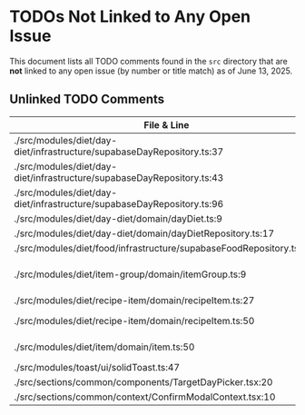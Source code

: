 # TODOs Not Linked to Any Open Issue

This document lists all TODO comments found in the `src` directory that are **not** linked to any open issue (by number or title match) as of June 13, 2025.

## Unlinked TODO Comments

| File & Line | TODO Text |
|-------------|-----------|
| ./src/modules/diet/day-diet/infrastructure/supabaseDayRepository.ts:37 | Replace userDays with userDayIndexes |
| ./src/modules/diet/day-diet/infrastructure/supabaseDayRepository.ts:43 | better error handling |
| ./src/modules/diet/day-diet/infrastructure/supabaseDayRepository.ts:96 | better error handling |
| ./src/modules/diet/day-diet/domain/dayDiet.ts:9 | Change target_day to supabase date type |
| ./src/modules/diet/day-diet/domain/dayDietRepository.ts:17 | Remove nullability from insertDay |
| ./src/modules/diet/food/infrastructure/supabaseFoodRepository.ts:256 | Create a better function for exhaustive checks |
| ./src/modules/diet/item-group/domain/itemGroup.ts:9 | In the future, it seems like discriminated unions will deprecated (https://github.com/colinhacks/zod/issues/2106) |
| ./src/modules/diet/recipe-item/domain/recipeItem.ts:27 | Rename to foodMacros for clarity |
| ./src/modules/diet/recipe-item/domain/recipeItem.ts:50 | Remove id generation from createRecipeItem and use it only in the database |
| ./src/modules/diet/item/domain/item.ts:50 | Remove id generation from createItem and use it only in the database |
| ./src/modules/toast/ui/solidToast.ts:47 | Create a better function for exhaustive checks |
| ./src/sections/common/components/TargetDayPicker.tsx:20 | use dateUtils when this is understood |
| ./src/sections/common/context/ConfirmModalContext.tsx:10 | simplify types, use Accessor<Title> and Accessor<Body> where needed instead of functions in the type definitions |
| ./src/sections/common/context/ConfirmModalContext.tsx:82 | Propagate signal |
| ./src/sections/search/components/TemplateSearchModal.tsx:277 | Determine if user is on desktop or mobile to set autofocus |
| ./src/sections/search/components/TemplateSearchResults.tsx:60 | Refactor conversion from template type to group/item types |
| ./src/sections/meal/components/MealEditView.tsx:50 | move this function |
| ./src/sections/item-group/components/ExternalRecipeEditModal.tsx:31 | Remove all console.error from Components and move to application/ folder |
| ./src/sections/item-group/components/ItemGroupView.tsx:28 | Use repository pattern through use cases instead of directly using repositories |
| ./src/sections/recipe/components/RecipeEditModal.tsx:87 | Replace itemEditModalVisible with a derived signal |
| ./src/sections/profile/components/MacroProfile.tsx:8 | Rename MacroProfileComp to MacroProfile. |
| ./src/sections/profile/components/UserInfoCapsule.tsx:68 | Move to server onSave(newProfile) |
| ./src/legacy/utils/bfMath.ts:8 | Migrate utils folder to the new architecture |
| ./src/legacy/utils/idUtils.ts:1 | remove id utils and find a way to generate ids in the database |
